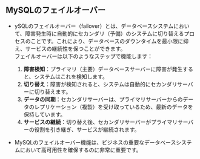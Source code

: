 ## MySQLのフェイルオーバー
- ySQLのフェイルオーバー（failover）とは、データベースシステムにおいて、障害発生時に自動的にセカンダリ（予備）のシステムに切り替えるプロセスのことです。これにより、データベースのダウンタイムを最小限に抑え、サービスの継続性を保つことができます。<br>フェイルオーバーは以下のようなステップで機能します：

  1. **障害検知**：プライマリ（主要）データベースサーバーに障害が発生すると、システムはこれを検知します。
  2. **切り替え**：障害が検知されると、システムは自動的にセカンダリサーバーに切り替えます。
  3. **データの同期**：セカンダリサーバーは、プライマリサーバーからのデータのレプリケーション（複製）を受け取っているため、最新のデータを保持しています。
  4. **サービスの継続**：切り替え後、セカンダリサーバーがプライマリサーバーの役割を引き継ぎ、サービスが継続されます。
- MySQLのフェイルオーバー機能は、ビジネスの重要なデータベースシステムにおいて高可用性を確保するのに非常に重要です。